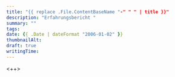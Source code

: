 ```yaml
---
title: "{{ replace .File.ContentBaseName "-" " " | title }}"
description: "Erfahrungsbericht "
summary: ""
tags:
date: {{ .Date | dateFormat "2006-01-02" }}
thumbnailAlt:
draft: true
writingTime:
---
```


<++>
